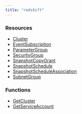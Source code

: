 ```yaml
---
title: "redshift"
---
```


<!-- WARNING: this file was generated by the Pulumi Terraform Bridge (tfgen) Tool. -->
<!-- Do not edit by hand unless you're certain you know what you are doing! -->

<style>
  table td p { margin-top: 0; margin-bottom: 0; }
</style>

<h3>Resources</h3>
<ul class="api">
    <li><a href="cluster"><span class="symbol resource"></span>Cluster</a></li>
    <li><a href="eventsubscription"><span class="symbol resource"></span>EventSubscription</a></li>
    <li><a href="parametergroup"><span class="symbol resource"></span>ParameterGroup</a></li>
    <li><a href="securitygroup"><span class="symbol resource"></span>SecurityGroup</a></li>
    <li><a href="snapshotcopygrant"><span class="symbol resource"></span>SnapshotCopyGrant</a></li>
    <li><a href="snapshotschedule"><span class="symbol resource"></span>SnapshotSchedule</a></li>
    <li><a href="snapshotscheduleassociation"><span class="symbol resource"></span>SnapshotScheduleAssociation</a></li>
    <li><a href="subnetgroup"><span class="symbol resource"></span>SubnetGroup</a></li>
</ul>

<h3>Functions</h3>
<ul class="api">
    <li><a href="getcluster"><span class="symbol datasource"></span>GetCluster</a></li>
    <li><a href="getserviceaccount"><span class="symbol datasource"></span>GetServiceAccount</a></li>
</ul>

